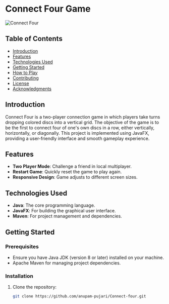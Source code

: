 # Connect Four Game

![Connect Four](https://upload.wikimedia.org/wikipedia/commons/c/c2/Connect_4_game_logo.png)

## Table of Contents
- [Introduction](#introduction)
- [Features](#features)
- [Technologies Used](#technologies-used)
- [Getting Started](#getting-started)
- [How to Play](#how-to-play)
- [Contributing](#contributing)
- [License](#license)
- [Acknowledgments](#acknowledgments)

## Introduction
Connect Four is a two-player connection game in which players take turns dropping colored discs into a vertical grid. The objective of the game is to be the first to connect four of one's own discs in a row, either vertically, horizontally, or diagonally. This project is implemented using JavaFX, providing a user-friendly interface and smooth gameplay experience.

## Features
- **Two Player Mode**: Challenge a friend in local multiplayer.
- **Restart Game**: Quickly reset the game to play again.
- **Responsive Design**: Game adjusts to different screen sizes.

## Technologies Used
- **Java**: The core programming language.
- **JavaFX**: For building the graphical user interface.
- **Maven**: For project management and dependencies.

## Getting Started

### Prerequisites
- Ensure you have Java JDK (version 8 or later) installed on your machine.
- Apache Maven for managing project dependencies.

### Installation
1. Clone the repository:
   ```bash
   git clone https://github.com/anupam-pujari/Connect-four.git
